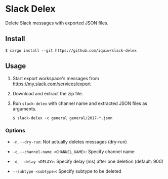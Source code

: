 # Slack Delex

Delete Slack messages with exported JSON files.

## Install

``` console
$ cargo install --git https://github.com/iquiw/slack-delex
```

## Usage

1. Start export workspace's messages from https://my.slack.com/services/export

2. Download and extract the zip file.

3. Run `slack-delex` with channel name and extracted JSON files as arguments.

   ``` console
   $ slack-delex -c general general/2017-*.json
   ```

### Options

- `-n`, `--dry-run`: Not actually deletes messages (dry-run)

- `-c`, `--channel-name <CHANNEL_NAME>`: Specify channel name
- `-d`, `--delay <DELAY>`: Specify delay (ms) after one deletion (default: 900)
- `--subtype <subtype>`: Specify subtype to be deleted

